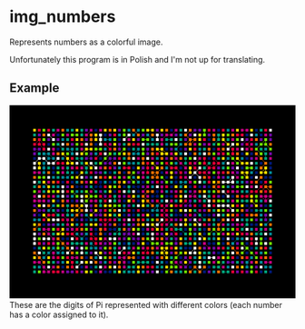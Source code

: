 # img_numbers
Represents numbers as a colorful image.

Unfortunately this program is in Polish and I'm not up for translating.

## Example
![Digits of Pi](screenshot.png?raw=True "Digits of Pi")
These are the digits of Pi represented with different colors (each number has a color assigned to it).
